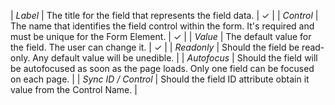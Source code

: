 | *Label* | The title for the field that represents the field data. | &#x2713; |
| *Control* | The name that identifies the field control within the form. It's required and must be unique for the Form Element. | &#x2713; |
| *Value* | The default value for the field. The user can change it. | &#x2713; |
| *Readonly* | Should the field be read-only. Any default value will be unedible. |
| *Autofocus* | Should the field will be autofocused as soon as the page loads. Only one field can be focused on each page. |
| *Sync ID / Control* | Should the field ID attribute obtain it value from the Control Name. |
